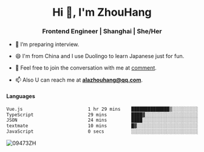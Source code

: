 <h1 align="center">Hi 👋, I'm ZhouHang</h1>

<h3 align="center">Frontend Engineer | Shanghai | She/Her</h3>

- 🤔 I’m preparing interview.
  
- 😄 I'm from China and I use Duolingo to learn Japanese just for fun.
  
- 🐨 Feel free to join the conversation with me at [comment](https://github.com/09473ZH/comment/discussions).

- 📫 Also U can reach me at **alazhouhang@qq.com**.


<h4 align="left">Languages</h4>
<!--START_SECTION:waka-->

```txt
Vue.js                        1 hr 29 mins    ██████████████▒░░░░░░░░░░   57.47 %
TypeScript                    29 mins         ████▓░░░░░░░░░░░░░░░░░░░░   19.19 %
JSON                          24 mins         ████░░░░░░░░░░░░░░░░░░░░░   15.73 %
textmate                      10 mins         █▓░░░░░░░░░░░░░░░░░░░░░░░   06.75 %
JavaScript                    0 secs          ░░░░░░░░░░░░░░░░░░░░░░░░░   00.27 %
```

<!--END_SECTION:waka-->

<p align="left"> <img src=https://github-readme-stats.vercel.app/api?username=09473ZH&show_icons=true alt=09473ZH /> </p>
